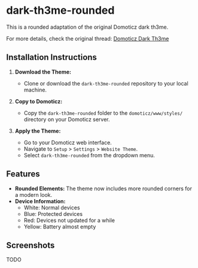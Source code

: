 # dark-th3me-rounded

This is a rounded adaptation of the original Domoticz dark th3me. 

For more details, check the original thread:
[Domoticz Dark Th3me](http://www.domoticz.com/forum/viewtopic.php?f=8&t=15546)

## Installation Instructions

1. **Download the Theme:**
   - Clone or download the `dark-th3me-rounded` repository to your local machine.

2. **Copy to Domoticz:**
   - Copy the `dark-th3me-rounded` folder to the `domoticz/www/styles/` directory on your Domoticz server.

3. **Apply the Theme:**
   - Go to your Domoticz web interface.
   - Navigate to `Setup` > `Settings` > `Website Theme`.
   - Select `dark-th3me-rounded` from the dropdown menu.

## Features
- **Rounded Elements:** The theme now includes more rounded corners for a modern look.
- **Device Information:**
  - White: Normal devices
  - Blue: Protected devices
  - Red: Devices not updated for a while
  - Yellow: Battery almost empty

## Screenshots
TODO
